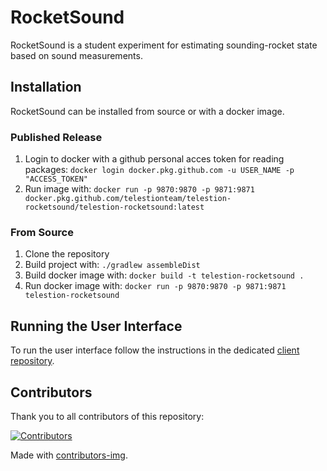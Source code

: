 # RocketSound

RocketSound is a student experiment for estimating sounding-rocket state based on sound measurements. 

## Installation

RocketSound can be installed from source or with a docker image.

### Published Release

1. Login to docker with a github personal acces token for reading packages: `docker login docker.pkg.github.com -u USER_NAME -p "ACCESS_TOKEN"`
4. Run image with: `docker run -p 9870:9870 -p 9871:9871 docker.pkg.github.com/telestionteam/telestion-rocketsound/telestion-rocketsound:latest`

### From Source

1. Clone the repository
2. Build project with: `./gradlew assembleDist`
3. Build docker image with: `docker build -t telestion-rocketsound .`
4. Run docker image with: `docker run -p 9870:9870 -p 9871:9871 telestion-rocketsound`

## Running the User Interface

To run the user interface follow the instructions in the dedicated [client repository](https://github.com/TelestionTeam/telestion-rocketsound-psc).

## Contributors

Thank you to all contributors of this repository:

[![Contributors](https://contrib.rocks/image?repo=TelestionTeam/telestion-rocketsound)](https://github.com/TelestionTeam/telestion-rocketsound/graphs/contributors)

Made with [contributors-img](https://contrib.rocks).
